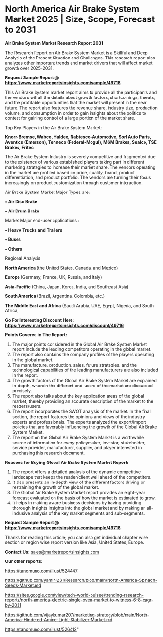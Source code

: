 # North America Air Brake System Market 2025 | Size, Scope, Forecast to 2031

<strong>Air Brake System Market Research Report 2031</strong>

The Research Report on Air Brake System Market is a Skillful and Deep Analysis of the Present Situation and Challenges. This research report also analyzes other important trends and market drivers that will affect market growth over 2025-2031.

<strong>Request Sample Report @ <a href=https://www.marketreportsinsights.com/sample/49716>https://www.marketreportsinsights.com/sample/49716</a></strong>

This Air Brake System market report aims to provide all the participants and the vendors will all the details about growth factors, shortcomings, threats, and the profitable opportunities that the market will present in the near future. The report also features the revenue share, industry size, production volume, and consumption in order to gain insights about the politics to contest for gaining control of a large portion of the market share.

Top Key Players in the Air Brake System Market:

<strong>Knorr-Bremse, Wabco, Haldex, Nabtesco-Automotive, Sorl Auto Parts, Aventics (Emerson), Tenneco (Federal-Mogul), MGM Brakes, Sealco, TSE Brakes, Fritec</strong>

The Air Brake System Industry is severely competitive and fragmented due to the existence of various established players taking part in different marketing strategies to increase their market share. The vendors operating in the market are profiled based on price, quality, brand, product differentiation, and product portfolio. The vendors are turning their focus increasingly on product customization through customer interaction.

Air Brake System Market Major Types are:

<strong>•  Air Disc Brake

•  Air Drum Brake</strong>

Market Major end-user applications :

<strong>•  Heavy Trucks and Trailers

•  Buses

•  Others</strong>

Regional Analysis

</u><strong><b>North America</b></strong> (the United States, Canada, and Mexico)

<strong><b>Europe </b></strong>(Germany, France, UK, Russia, and Italy)

<strong><b>Asia-Pacific</b></strong> (China, Japan, Korea, India, and Southeast Asia)

<strong><b>South America</b></strong> (Brazil, Argentina, Colombia, etc.)

<strong><b>The Middle East and Africa</b></strong> (Saudi Arabia, UAE, Egypt, Nigeria, and South Africa)

<strong>Go For Interesting Discount Here: <a href=https://www.marketreportsinsights.com/discount/49716>https://www.marketreportsinsights.com/discount/49716</a></strong>

<strong>Points Covered in The Report:</strong>
<ol>
  <li>The major points considered in the Global Air Brake System Market report include the leading competitors operating in the global market.</li>
  <li>The report also contains the company profiles of the players operating in the global market.</li>
  <li>The manufacture, production, sales, future strategies, and the technological capabilities of the leading manufacturers are also included in the report.</li>
  <li>The growth factors of the Global Air Brake System Market are explained in-depth, wherein the different end-users of the market are discussed precisely.</li>
  <li>The report also talks about the key application areas of the global market, thereby providing an accurate description of the market to the readers/users.</li>
  <li>The report incorporates the SWOT analysis of the market. In the final section, the report features the opinions and views of the industry experts and professionals. The experts analyzed the export/import policies that are favorably influencing the growth of the Global Air Brake System Market.</li>
  <li>The report on the Global Air Brake System Market is a worthwhile source of information for every policymaker, investor, stakeholder, service provider, manufacturer, supplier, and player interested in purchasing this research document.</li>
</ol>
<strong>Reasons for Buying Global Air Brake System Market Report:</strong>

<ol>
  <li>The report offers a detailed analysis of the dynamic competitive landscape that keeps the reader/client well ahead of the competitors.</li>
  <li>It also presents an in-depth view of the different factors driving or restraining the growth of the global market.</li>
  <li>The Global Air Brake System Market report provides an eight-year forecast evaluated on the basis of how the market is estimated to grow.</li>
  <li>It helps in making aware business decisions by having providing thorough insights insights into the global market and by making an all-inclusive analysis of the key market segments and sub-segments.</li>
</ol>
<strong>Request Sample Report @ <a href=https://www.marketreportsinsights.com/sample/49716>https://www.marketreportsinsights.com/sample/49716</a></strong>


Thanks for reading this article; you can also get individual chapter wise section or region wise report version like Asia, United States, Europe.

<strong>Contact Us:</strong>
sales@marketreportsinsights.com

<strong>Our other reports:</strong>

<a href=https://tanomuno.com/illust/524447>https://tanomuno.com/illust/524447</a>

<a href=https://github.com/yamini231/Research/blob/main/North-America-Spinach-Seeds-Market.md>https://github.com/yamini231/Research/blob/main/North-America-Spinach-Seeds-Market.md</a>

<a href=https://sites.google.com/view/tech-world-pulsee/trending-research-reports/north-america-electric-single-oven-market-to-witness-6-8-cagr-by-2031>https://sites.google.com/view/tech-world-pulsee/trending-research-reports/north-america-electric-single-oven-market-to-witness-6-8-cagr-by-2031</a>

<a href=https://github.com/vijaykumar207/marketing-strategy/blob/main/North-America-Hindered-Amine-Light-Stabilizer-Market.md>https://github.com/vijaykumar207/marketing-strategy/blob/main/North-America-Hindered-Amine-Light-Stabilizer-Market.md</a>

<a href=https://tanomuno.com/illust/526412>https://tanomuno.com/illust/526412</a>"
